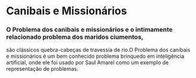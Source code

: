 # Canibais e Missionários 

### O Problema dos canibais e missionários e o intimamente relacionado problema dos maridos ciumentos, 
são clássicos quebra-cabeças de travessia de rio.O Problema dos canibais e missionários é um bem conhecido problema brinquedo em inteligência artificial,
onde ele foi usado por Saul Amarel como um exemplo de representação de problemas.
